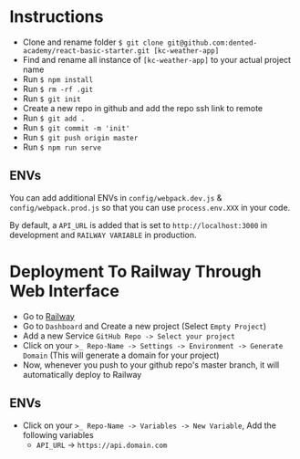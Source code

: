 # Instructions

- Clone and rename folder `$ git clone git@github.com:dented-academy/react-basic-starter.git [kc-weather-app]`
- Find and rename all instance of `[kc-weather-app]` to your actual project name
- Run `$ npm install`
- Run `$ rm -rf .git`
- Run `$ git init`
- Create a new repo in github and add the repo ssh link to remote
- Run `$ git add .`
- Run `$ git commit -m 'init'`
- Run `$ git push origin master`
- Run `$ npm run serve`

## ENVs

You can add additional ENVs in `config/webpack.dev.js` & `config/webpack.prod.js` so that you can use `process.env.XXX` in your code.

By default, a `API_URL` is added that is set to `http://localhost:3000` in development and `RAILWAY VARIABLE` in production.

# Deployment To Railway Through Web Interface

- Go to [Railway](https://railway.app/)
- Go to `Dashboard` and Create a new project (Select `Empty Project`)
- Add a new Service `GitHub Repo -> Select your project`
- Click on your `>_ Repo-Name -> Settings -> Environment -> Generate Domain` (This will generate a domain for your project)
- Now, whenever you push to your github repo's master branch, it will automatically deploy to Railway

## ENVs

- Click on your `>_ Repo-Name -> Variables -> New Variable`, Add the following variables
  - `API_URL` -> `https://api.domain.com`
